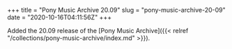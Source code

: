 +++
title = "Pony Music Archive 20.09"
slug = "pony-music-archive-20-09"
date = "2020-10-16T04:11:56Z"
+++

Added the 20.09 release of the [Pony Music Archive]({{< relref "/collections/pony-music-archive/index.md" >}}).
